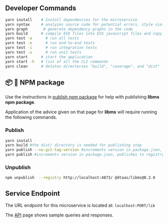 ## Developer Commands

```bash
yarn install    # Install dependencies for the microservice
yarn syntax     # analyzes source code for potential errors, style violations, and other issues,
yarn graph       # generate dependency graphs in the code
yarn build      # compile ES6 files into ES5 javascript files and copy them into dist/ directory
yarn test -a      # run all tests
yarn test -e      # run end-to-end tests
yarn test -i      # run integration tests
yarn test -u      # run unit tests
yarn start      # start the application
yarn start -h   # list of all the CLI commands
yarn clean      # deletes directories "build", "coverage", and "dist"
```

## :package: :ship: NPM package

Use the instructions in
[publish npm package](../../docs/developer/npm-packages.md) for help
with publishing **libms npm package**.

Application of the advice given on that page for **libms** will require
running the following commands.

### Publish

```bash
yarn install
yarn build #the dist/ directory is needed for publishing step
yarn publish --no-git-tag-version #increments version in package.json, publishes to registry
yarn publish #increments version in package.json, publishes to registry and adds a git tag
```

### Unpublish

```bash
npm unpublish  --registry http://localhost:4873/ @dtaas/libms@0.2.0
```

## Service Endpoint

The URL endpoint for this microservice is located at: `localhost:PORT/lib`

The [API](./API.md) page shows sample queries and responses.
